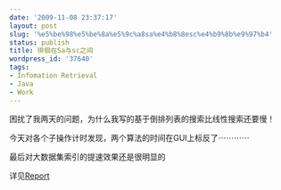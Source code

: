 ```yaml
---
date: '2009-11-08 23:37:17'
layout: post
slug: '%e5%be%98%e5%be%8a%e5%9c%a8sa%e4%b8%8esc%e4%b9%8b%e9%97%b4'
status: publish
title: 徘徊在Sa与sc之间
wordpress_id: '37640'
tags:
- Infomation Retrieval
- Java
- Work
---
```


困扰了我两天的问题，为什么我写的基于倒排列表的搜索比线性搜索还要慢！

今天对各个子操作计时发现，两个算法的时间在GUI上标反了⋯⋯⋯⋯

最后对大数据集索引的提速效果还是很明显的

详见[Report](http://docs.google.com/View?id=dhbwwj2z_1956c3hdgtdq)
